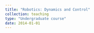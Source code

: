 ```yaml
---
title: "Robotics: Dynamics and Control"
collection: teaching
type: "Undergraduate course"
date: 2014-01-01
---
```


